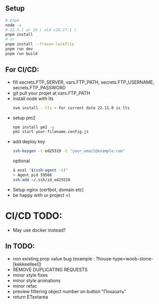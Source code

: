 ## Setup 

```bash  
# pnpm
node -v 
# 22.5.1 or 20 ( old v18.17.1 )
pnpm install 
# or 
pnpm install --frozen-lockfile
pnpm run dev
pnpm run build
```

## For CI/CD:

- fill secrets.FTP_SERVER, vars.FTP_PATH, secrets.FTP_USERNAME, secrets.FTP_PASSWORD
- git pull your projet at vars.FTP_PATH
- install node with lts
  ```bash 
  nvm install --lts > for current date 22.11.0 is lts
  ```
- setup pm2
  ```bash
  npm install pm2 -g
  pm2 start your-filename.config.js
  ```
- add deploy key
  ```bash
  ssh-keygen -t ed25519 -C "your_email@example.com"
  ```
  optional
  ```bash 
  $ eval "$(ssh-agent -s)"
  > Agent pid 59566
  ssh-add ~/.ssh/id_ed25519
  ```
- Setup nginx (certbot, domain etc)
- be happy with ur project =)

# CI/CD TODO:

- May use docker instead?

## In TODO:

- non existing prop value bug (example : ?house-type=woob-stone-[kekkeelleel])
- REMOVE DUPLICATING REQUESTS
- minor style fixes
- minor style animations
- minor refac
- preview filtering object number on button "Показать"
- return ETextarea
 
